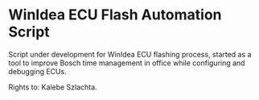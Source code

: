 # WinIdea ECU Flash Automation Script
Script under development for WinIdea ECU flashing process, started as a tool to improve Bosch time management in office while configuring and debugging ECUs.

Rights to: Kalebe Szlachta.
